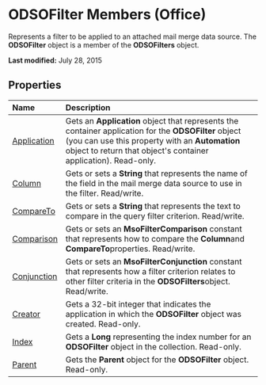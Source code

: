 
# ODSOFilter Members (Office)
Represents a filter to be applied to an attached mail merge data source. The  **ODSOFilter** object is a member of the **ODSOFilters** object.

 **Last modified:** July 28, 2015


## Properties



|**Name**|**Description**|
|:-----|:-----|
| [Application](63f533a4-633d-a111-72bf-9001c978045e.md)|Gets an  **Application** object that represents the container application for the **ODSOFilter** object (you can use this property with an **Automation** object to return that object's container application). Read-only.|
| [Column](53caf4f7-73f1-3969-b407-8fa89883c78d.md)|Gets or sets a  **String** that represents the name of the field in the mail merge data source to use in the filter. Read/write.|
| [CompareTo](dc14c506-1315-d0f9-edcd-38c395feab63.md)|Gets or sets a  **String** that represents the text to compare in the query filter criterion. Read/write.|
| [Comparison](992565b3-90c5-4f44-7cae-ba0533529127.md)|Gets or sets an  **MsoFilterComparison** constant that represents how to compare the **Column**and  **CompareTo**properties. Read/write.|
| [Conjunction](22d2287c-9b0e-c4ce-164d-e8424c62aa86.md)|Gets or sets an  **MsoFilterConjunction** constant that represents how a filter criterion relates to other filter criteria in the **ODSOFilters**object. Read/write.|
| [Creator](4929faa2-515e-cf81-484f-59c33f8d3c86.md)|Gets a 32-bit integer that indicates the application in which the  **ODSOFilter** object was created. Read-only.|
| [Index](7a7986d6-812a-2237-5211-fd7c782dd497.md)|Gets a  **Long** representing the index number for an **ODSOFilter** object in the collection. Read-only.|
| [Parent](f74b9a54-8464-8de0-cdab-c9a1966d2b39.md)|Gets the  **Parent** object for the **ODSOFilter** object. Read-only.|
